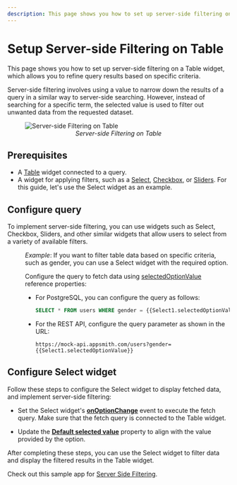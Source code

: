```yaml
---
description: This page shows you how to set up server-side filtering on a Table widget, which allows you to refine query results based on specific criteria.
---
```


# Setup Server-side Filtering on Table

This page shows you how to set up server-side filtering on a Table widget, which allows you to refine query results based on specific criteria.

Server-side filtering involves using a value to narrow down the results of a query in a similar way to server-side searching. However, instead of searching for a specific term, the selected value is used to filter out unwanted data from the requested dataset. 

 <figure>
  <img src="/img/table-filter-1.gif" style= {{width:"810px", height:"auto"}} alt="Server-side Filtering on Table"/>
  <figcaption align = "center"><i>Server-side Filtering on Table</i></figcaption>
</figure>

## Prerequisites

* A [Table](/reference/widgets/table) widget connected to a query.
* A widget for applying filters, such as a [Select](/reference/widgets/select/), [Checkbox](/reference/widgets/checkbox), or [Sliders](/reference/widgets/category-slider). For this guide, let's use the Select widget as an example.


## Configure query

To implement server-side filtering, you can use widgets such as Select, Checkbox, Sliders, and other similar widgets that allow users to select from a variety of available filters.

<dd>

*Example*: If you want to filter table data based on specific criteria, such as gender, you can use a Select widget with the required option.

 Configure the query to fetch data using [selectedOptionValue](/reference/widgets/select#selectedoptionvalue-string) reference properties:

  * For PostgreSQL, you can configure the query as follows:

    ```sql
    SELECT * FROM users WHERE gender = {{Select1.selectedOptionValue}};
    ```

  * For the REST API, configure the query parameter as shown in the URL:

    ```
    https://mock-api.appsmith.com/users?gender={{Select1.selectedOptionValue}}
    ```

</dd>

## Configure Select widget

Follow these steps to configure the Select widget to display fetched data, and implement server-side filtering:

* Set the Select widget's [**onOptionChange**](/reference/widgets/select#onoptionchange) event to execute the fetch query. Make sure that the fetch query is connected to the Table widget.


* Update the [**Default selected value**](/reference/widgets/select#default-selected-value-string) property to align with the value provided by the option.


After completing these steps, you can use the Select widget to filter data and display the filtered results in the Table widget.



Check out this sample app for [Server Side Filtering](https://app.appsmith.com/applications/61fbdf232cd3d95ca414b805/pages/61fbdf232cd3d95ca414b808?_gl=1*msr6dt*_ga*MTg0NzgzMjE2LjE2NjE3NTIyMzM.*_ga_D1VS24CQXE*MTY5NTk3MzA0Ni4zNjAuMS4xNjk1OTc0MjE0LjAuMC4w).




